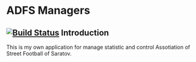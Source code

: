 ADFS Managers
=============
[![Build Status](https://travis-ci.org/Imperat/ADFS_managers.svg?branch=master)](https://travis-ci.org/Imperat/ADFS_managers)
Introduction
------------
This is my own application for manage statistic and
control Assotiation of Street Football of Saratov.
